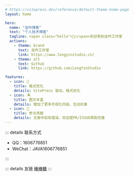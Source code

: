 ```yaml
---
# https://vitepress.dev/reference/default-theme-home-page
layout: home

hero:
  name: "龙吟博客"
  text: "个人技术博客"
  tagline: <span class="hello">👋</span>欢迎来到龙吟工作室
  actions:
    - theme: brand
      text: 龙吟工作室
      link: https://www.longyinstudio.cn/
    - theme: alt
      text: Github
      link: https://github.com/LongYinStudio

features:
  - icon: 📖
    title: 格式优化
    details: VitePress 驱动，格式优化
  - icon: 🏝️
    title: 图文丰富
    details: 增加了更多可视化内容，生动形象
  - icon: 🌱
    title: 参与贡献
    details: 文章中如有错误，欢迎提PR/ISSUE帮助完善
---
```


::: details 联系方式

- QQ：1606776851
- WeChat：JAVA1606776851

:::

::: details 友链
<a href="https://www.lollipoppp.com">棒棒糖</a>
:::

<style>
    .hello {
        font-size: 1.5rem;
        display: inline-block;
        transform-origin: 70% 70%;
        animation: hi 2.6s infinite;
    }
    @keyframes hi {
      0% {
        transform: rotate(0deg);
      }
      10% {
        transform: rotate(-10deg);
      }
      20% {
        transform: rotate(12deg);
      }
      30% {
        transform: rotate(-10deg);
      }
      40% {
        transform: rotate(9deg);
      }
      50% {
        transform: rotate(0deg);
      }
      100% {
        transform: rotate(0deg);
      }
    }
</style>
